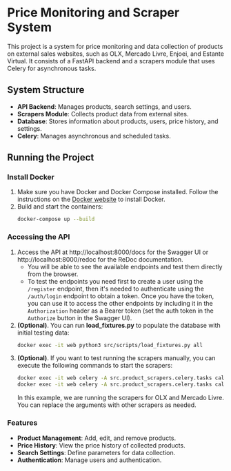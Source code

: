 # Price Monitoring and Scraper System

This project is a system for price monitoring and data collection of products on external sales websites, such as OLX, Mercado Livre, Enjoei, and Estante Virtual. It consists of a FastAPI backend and a scrapers module that uses Celery for asynchronous tasks.

## System Structure

- **API Backend**: Manages products, search settings, and users.
- **Scrapers Module**: Collects product data from external sites.
- **Database**: Stores information about products, users, price history, and settings.
- **Celery**: Manages asynchronous and scheduled tasks.

## Running the Project

### Install Docker

1. Make sure you have Docker and Docker Compose installed. Follow the instructions on the [Docker website](https://docs.docker.com/engine/install/ubuntu/#install-using-the-repository) to install Docker.
2. Build and start the containers:
   ```bash
   docker-compose up --build
   ```

### Accessing the API

1. Access the API at http://localhost:8000/docs for the Swagger UI or http://localhost:8000/redoc for the ReDoc documentation.
   - You will be able to see the available endpoints and test them directly from the browser.
   - To test the endpoints you need first to create a user using the `/register` endpoint, then it's needed to authenticate using the `/auth/login` endpoint to obtain a token. Once you have the token, you can use it to access the other endpoints by including it in the `Authorization` header as a Bearer token (set the auth token in the `Authorize` button in the Swagger UI).
2. **(Optional)**. You can run **load_fixtures.py** to populate the database with initial testing data:
   ```bash
   docker exec -it web python3 src/scripts/load_fixtures.py all
   ```
3. **(Optional)**. If you want to test running the scrapers manually, you can execute the following commands to start the scrapers:
   ```bash
   docker exec -it web celery -A src.product_scrapers.celery.tasks call src.product_scrapers.celery.tasks.run_scraper_searches --args '["olx"]'
   docker exec -it web celery -A src.product_scrapers.celery.tasks call src.product_scrapers.celery.tasks.run_scraper_searches --args '["mercado_livre"]'
   ```
   In this example, we are running the scrapers for OLX and Mercado Livre. You can replace the arguments with other scrapers as needed.

### Features

- **Product Management**: Add, edit, and remove products.
- **Price History**: View the price history of collected products.
- **Search Settings**: Define parameters for data collection.
- **Authentication**: Manage users and authentication.
